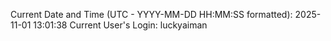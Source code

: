 Current Date and Time (UTC - YYYY-MM-DD HH:MM:SS formatted): 2025-11-01 13:01:38
Current User's Login: luckyaiman
